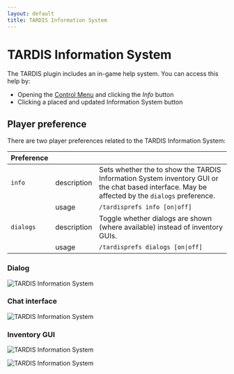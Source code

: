 ```yaml
---
layout: default
title: TARDIS Information System
---
```


# TARDIS Information System

The TARDIS plugin includes an in-game help system. You can access this help by:

- Opening the [Control Menu](/control-menu) and clicking the _Info_ button
- Clicking a placed and updated Information System button

## Player preference

There are two player preferences related to the TARDIS Information System:

| Preference |  |  |
| ---- | --- | --- |
| `info` | description | Sets whether the to show the TARDIS Information System inventory GUI or the chat based interface. May be affected by the `dialogs` preference. |
|  | usage | `/tardisprefs info [on\|off]` |
| `dialogs` | description | Toggle whether dialogs are shown (where available) instead of inventory GUIs. |
|  | usage | `/tardisprefs dialogs [on\|off]` |

### Dialog

![TARDIS Information System](/images/docs/information_system_dialog.jpg)

### Chat interface

![TARDIS Information System](/images/docs/information_system_chat.jpg)

### Inventory GUI

![TARDIS Information System](/images/docs/information_system_gui_1.jpg)

![TARDIS Information System](/images/docs/information_system_gui_2.jpg)
